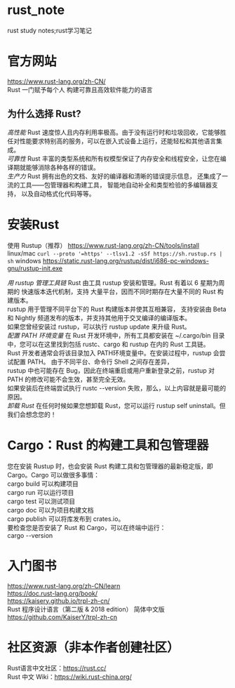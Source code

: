 # rust_note
rust study notes;rust学习笔记  
# 官方网站
https://www.rust-lang.org/zh-CN/  
Rust 一门赋予每个人 构建可靠且高效软件能力的语言  
## 为什么选择 Rust?
*高性能*
Rust 速度惊人且内存利用率极高。由于没有运行时和垃圾回收，它能够胜任对性能要求特别高的服务，可以在嵌入式设备上运行，还能轻松和其他语言集成。  
*可靠性*
Rust 丰富的类型系统和所有权模型保证了内存安全和线程安全，让您在编译期就能够消除各种各样的错误。  
*生产力*
Rust 拥有出色的文档、友好的编译器和清晰的错误提示信息， 还集成了一流的工具——包管理器和构建工具， 智能地自动补全和类型检验的多编辑器支持， 以及自动格式化代码等等。  
# 安装Rust
使用 Rustup（推荐）
https://www.rust-lang.org/zh-CN/tools/install
linux/mac
`curl --proto '=https' --tlsv1.2 -sSf https://sh.rustup.rs | sh`
windows
https://static.rust-lang.org/rustup/dist/i686-pc-windows-gnu/rustup-init.exe

*用 rustup 管理工具链*
Rust 由工具 rustup 安装和管理。Rust 有着以 6 星期为周期的 快速版本迭代机制，支持 大量平台，因而不同时期存在大量不同的 Rust 构建版本。  
rustup 用于管理不同平台下的 Rust 构建版本并使其互相兼容， 支持安装由 Beta 和 Nightly 频道发布的版本，并支持其他用于交叉编译的编译版本。  
如果您曾经安装过 rustup，可以执行 rustup update 来升级 Rust。  
*配置 PATH 环境变量*
在 Rust 开发环境中，所有工具都安装在 ~/.cargo/bin 目录中，您可以在这里找到包括 rustc、cargo 和 rustup 在内的 Rust 工具链。  
Rust 开发者通常会将该目录加入 PATH环境变量中。在安装过程中，rustup 会尝试配置 PATH。 由于不同平台、命令行 Shell 之间存在差异，  
rustup 中也可能存在 Bug，因此在终端重启或用户重新登录之前，rustup 对 PATH 的修改可能不会生效，甚至完全无效。  
如果安装后在终端尝试执行 rustc --version 失败，那么，以上内容就是最可能的原因。  
*卸载 Rust*
在任何时候如果您想卸载 Rust，您可以运行 rustup self uninstall。但我们会想念您的！  
# Cargo：Rust 的构建工具和包管理器
您在安装 Rustup 时，也会安装 Rust 构建工具和包管理器的最新稳定版，即 Cargo。Cargo 可以做很多事情：  
cargo build 可以构建项目  
cargo run 可以运行项目  
cargo test 可以测试项目  
cargo doc 可以为项目构建文档  
cargo publish 可以将库发布到 crates.io。  
要检查您是否安装了 Rust 和 Cargo，可以在终端中运行：  
cargo --version  
# 入门图书
https://www.rust-lang.org/zh-CN/learn  
https://doc.rust-lang.org/book/  
https://kaisery.github.io/trpl-zh-cn/  
Rust 程序设计语言（第二版 & 2018 edition） 简体中文版 https://github.com/KaiserY/trpl-zh-cn  
# 社区资源（非本作者创建社区）
Rust语言中文社区：https://rust.cc/  
Rust 中文 Wiki：https://wiki.rust-china.org/  

